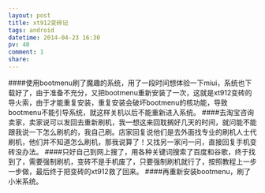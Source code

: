 ```yaml
---
layout: post
title: xt912变砖记
tags: android
datetime: 2014-04-23 16:30
pv: 40
comment: 1
share: 
---
```


####使用bootmenu刷了魔趣的系统，用了一段时间想体验一下miui，系统也下载好了，由于准备不充分，又把bootmenu重新安装了一次，这就是xt912变砖的导火索，由于才能重复安装，重复安装会破坏bootmenu的核功能，导致bootmenu不能引导系统，就这样关机以后不能重新进入系统。
####去淘宝咨询卖家，卖家说可以发回去重新刷机，我一想这来回耽搁好几天的时间，就问能不能跟我说一下怎么刷机的，我自己刷。店家回复说他们是去外面找专业的刷机人士代刷机，他们并不知道怎么刷机，那我说算了！又找另一家问一问，直接回复手机变砖没办法。
####只好自己到网上搜了，用各种关键词搜索了百度和谷歌，终于找到了，需要强制刷机，变砖不是手机废了，只要强制刷机就行了，按照教程上一步一步做，最后终于把变砖的xt912救了回来。
####再重新安装bootmenu，刷了小米系统。



